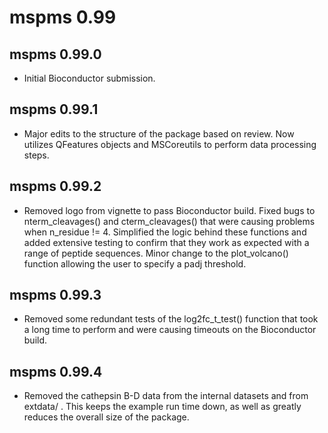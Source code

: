 # mspms 0.99

## mspms 0.99.0

* Initial Bioconductor submission.

## mspms 0.99.1

* Major edits to the structure of the package based on review.
Now utilizes QFeatures objects and MSCoreutils to perform data processing steps. 

## mspms 0.99.2

* Removed logo from vignette to pass Bioconductor build. Fixed bugs to 
nterm_cleavages() and cterm_cleavages() that were causing problems when 
n_residue != 4. Simplified the logic behind these functions and added extensive 
testing to confirm that they work as expected with a range of peptide sequences.
Minor change to the plot_volcano() function allowing the user to specify a 
padj threshold.

## mspms 0.99.3

* Removed some redundant tests of the log2fc_t_test() function that took a long
time to perform and were causing timeouts on the Bioconductor build.


## mspms 0.99.4

* Removed the cathepsin B-D data from the internal datasets and from extdata/
. This keeps the example run time down, as well as greatly reduces the
overall size of the package. 
